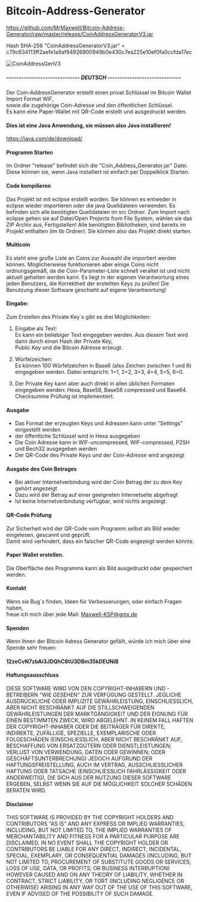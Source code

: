 # Bitcoin-Address-Generator

https://github.com/MrMaxweII/Bitcoin-Address-Generator/raw/master/release/CoinAddressGeneratorV3.jar

Hash SHA-256  "CoinAddressGeneratorV3.jar"   =   c79c634113ff2aefe1a9af94926900949b0e430c7ea225e10ef0fa0ccfda17ec



![CoinAddressGenV3](https://user-images.githubusercontent.com/34688939/75117189-a18dba00-566f-11ea-9ff1-2c1db29ded1a.png)


##### ------------------------------ DEUTSCH ------------------------------

Der Coin-AddressGenerator erstellt einen privat Schlüssel im Bitcoin Wallet Import Format WIF,           
sowie die zugehörige Coin-Adresse und den öffentlichen Schlüssel.                                     
Es kann eine Paper-Wallet mit QR-Code erstellt und ausgedruckt werden.  
    
#### Dies ist eine Java Anwendung, sie müssen also Java installieren!
https://java.com/de/download/

#### Programm Starten
Im Ordner "release" befindet sich die "Coin_Address_Generator.jar" Datei.                        
Diese können sie, wenn Java installiert ist einfach per Doppelklick Starten.



#### Code kompilieren
Das Projekt ist mit eclipse erstellt worden.
Sie können es entweder in eclipse wieder importieren oder die java Quelldateien verwenden.
Es befinden sich alle benötigten Quelldateien im src Ordner.
Zum Import nach eclipse gehen sie auf Datei/Open Projects from File System, wählen sie das ZIP Archiv aus, Fertigstellen!
Alle benötigten Bibliotheken, sind bereits im Projekt enthalten (im lib Ordner). Sie können also das Projekt direkt starten.



#### Multicoin 
Es steht eine große Liste an Coins zur Auswahl die importiert werden können.
Möglicherweise funktionieren aber einige Coins nicht ordnungsgemäß, da die Coin-Parameter-Liste schnell veraltet ist und nicht aktuell gehalten werden kann.
Es liegt in der eigenen Verantwortung eines jeden Benutzers, die Korrektheit der erstellten Keys zu prüfen! Die Benutzung dieser Software geschieht auf eigene Verantwortung!



#### Eingabe:
Zum Erstellen des Private Key´s gibt es drei Möglichkeiten:

1. Eingabe als Text:                                    
Es kann ein beliebiger Text eingegeben werden. 
Aus diesem Text wird dann durch einen Hash der Private Key,                 
Public Key und die Bitcoin Adresse erzeugt.

2. Würfelzeichen:                                   
Es können 100 Würfelzeichen in Base6 (also Zeichen zwischen 1 und 6) eingegeben werden.
Dabei entspricht: 1=1, 2=2, 3=3, 4=4, 5=5, 6=0.

3. Der Private Key kann aber auch direkt in allen üblichen Formaten eingegeben werden:
Hexa, Base58, Base58 compressed und Base64.
Checksumme Prüfung ist implementiert.



#### Ausgabe
- Das Format der erzeugten Keys und Adressen kann unter "Settings" eingestellt werden
- der öffentliche Schlüssel wird in Hexa ausgegeben 
- Die Coin Adresse kann in WIF-uncompressed, WIF-compressed, P2SH und Bech32 ausgegeben werden
- Der QR-Code des Private Keys und der Coin-Adresse wird angezeigt



#### Ausgabe des Coin Betrages
- Bei aktiver Internetverbindung wird der Coin Betrag der zu dem Key gehört angezeigt
- Dazu wird der Betrag auf einer geeigneten Internetseite abgefragt
- Ist keine Internetverbindung verfügbar, wird nichts angezeigt.



#### QR-Code Prüfung
Zur Sicherheit wird der QR-Code vom Programm selbst als Bild wieder eingelesen, 
gescannt und geprüft.                       
Damit wird verhindert, dass ein falscher QR-Code angezeigt werden könnte.



#### Paper Wallet erstellen.
Die Oberfläche des Programms kann als Bild ausgedruckt oder gespeichert werden. 



#### Kontakt
Wenn sie Bug´s finden, Ideen für Verbesserungen, oder einfach Fragen haben,                 
freue ich mich über jede Mail: Maxwell-KSP@gmx.de


#### Spenden
Wenn Ihnen der Bitcoin Adress Generator gefällt, würde ich mich über eine Spende sehr freuen: 
#### 12zeCvN7zbAi3JDQhC8tU3DBm35kDEUNiB 
   


#### Haftungsausschluss

DIESE SOFTWARE WIRD VON DEN COPYRIGHT-INHABERN UND -BETREIBERN "WIE GESEHEN" ZUR VERFÜGUNG GESTELLT. 
JEGLICHE AUSDRÜCKLICHE ODER IMPLIZITE GEWÄHRLEISTUNG, EINSCHLIESSLICH, 
ABER NICHT BESCHRÄNKT AUF DIE STILLSCHWEIGENDEN GEWÄHRLEISTUNGEN DER MARKTGÄNGIGKEIT 
UND DER EIGNUNG FÜR EINEN BESTIMMTEN ZWECK, WIRD ABGELEHNT. 
IN KEINEM FALL HAFTEN DER COPYRIGHT-INHABER ODER DIE BEITRÄGER FÜR DIREKTE, 
INDIREKTE, ZUFÄLLIGE, SPEZIELLE, EXEMPLARISCHE ODER FOLGESCHÄDEN (EINSCHLIESSLICH, 
ABER NICHT BESCHRÄNKT AUF, BESCHAFFUNG VON ERSATZGÜTERN ODER DIENSTLEISTUNGEN; 
VERLUST VON VERWENDUNG, DATEN ODER GEWINNEN; ODER GESCHÄFTSUNTERBRECHUNG) JEDOCH AUFGRUND DER HAFTUNGSFREISTELLUNG, 
AUCH IM VERTRAG, AUSSCHLIESSLICHER HAFTUNG ODER TATSACHE (EINSCHLIESSLICH FAHRLÄSSIGKEIT ODER ANDERWEITIG), 
DIE SICH AUS DER NUTZUNG DIESER SOFTWARE ERGEBEN, SELBST WENN SIE AUF DIE MÖGLICHKEIT SOLCHER SCHÄDEN BERATEN WIRD.






#### Disclaimer
THIS SOFTWARE IS PROVIDED BY THE COPYRIGHT HOLDERS AND CONTRIBUTORS "AS IS"
AND ANY EXPRESS OR IMPLIED WARRANTIES, INCLUDING, BUT NOT LIMITED TO, THE
IMPLIED WARRANTIES OF MERCHANTABILITY AND FITNESS FOR A PARTICULAR PURPOSE
ARE DISCLAIMED. IN NO EVENT SHALL THE COPYRIGHT HOLDER OR CONTRIBUTORS BE
LIABLE FOR ANY DIRECT, INDIRECT, INCIDENTAL, SPECIAL, EXEMPLARY, OR
CONSEQUENTIAL DAMAGES (INCLUDING, BUT NOT LIMITED TO, PROCUREMENT OF
SUBSTITUTE GOODS OR SERVICES; LOSS OF USE, DATA, OR PROFITS; OR BUSINESS
INTERRUPTION) HOWEVER CAUSED AND ON ANY THEORY OF LIABILITY, WHETHER IN
CONTRACT, STRICT LIABILITY, OR TORT (INCLUDING NEGLIGENCE OR OTHERWISE)
ARISING IN ANY WAY OUT OF THE USE OF THIS SOFTWARE, EVEN IF ADVISED OF THE
POSSIBILITY OF SUCH DAMAGE.





